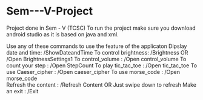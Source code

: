 # Sem---V-Project
Project done in Sem - V (TCSC)
To run the project make sure you download android studio as it is based on java and xml.

Use any of these commands to use the feature of the applicaton
Dipslay date and time: /ShowDateandTime
To control brightness: /Brightness OR /Open BrightnessSettings1
To control_volume    : /Open control_volume
To count your step   : /Open StepCount
To play tic_tac_toe  : /Open tic_tac_toe 
To use Caeser_cipher : /Open caeser_cipher 
To use morse_code    : /Open morse_code  
Refresh the content  : /Refresh Content OR Just swipe down to refresh
Make an exit         : /Exit
